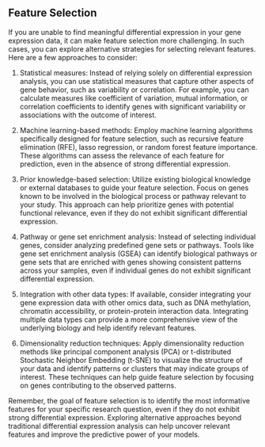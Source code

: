 
## Feature Selection

If you are unable to find meaningful differential expression in your gene expression data, it can make feature selection more challenging. In such cases, you can explore alternative strategies for selecting relevant features. Here are a few approaches to consider:

1. Statistical measures: Instead of relying solely on differential expression analysis, you can use statistical measures that capture other aspects of gene behavior, such as variability or correlation. For example, you can calculate measures like coefficient of variation, mutual information, or correlation coefficients to identify genes with significant variability or associations with the outcome of interest.

2. Machine learning-based methods: Employ machine learning algorithms specifically designed for feature selection, such as recursive feature elimination (RFE), lasso regression, or random forest feature importance. These algorithms can assess the relevance of each feature for prediction, even in the absence of strong differential expression.

3. Prior knowledge-based selection: Utilize existing biological knowledge or external databases to guide your feature selection. Focus on genes known to be involved in the biological process or pathway relevant to your study. This approach can help prioritize genes with potential functional relevance, even if they do not exhibit significant differential expression.

4. Pathway or gene set enrichment analysis: Instead of selecting individual genes, consider analyzing predefined gene sets or pathways. Tools like gene set enrichment analysis (GSEA) can identify biological pathways or gene sets that are enriched with genes showing consistent patterns across your samples, even if individual genes do not exhibit significant differential expression.

5. Integration with other data types: If available, consider integrating your gene expression data with other omics data, such as DNA methylation, chromatin accessibility, or protein-protein interaction data. Integrating multiple data types can provide a more comprehensive view of the underlying biology and help identify relevant features.

6. Dimensionality reduction techniques: Apply dimensionality reduction methods like principal component analysis (PCA) or t-distributed Stochastic Neighbor Embedding (t-SNE) to visualize the structure of your data and identify patterns or clusters that may indicate groups of interest. These techniques can help guide feature selection by focusing on genes contributing to the observed patterns.

Remember, the goal of feature selection is to identify the most informative features for your specific research question, even if they do not exhibit strong differential expression. Exploring alternative approaches beyond traditional differential expression analysis can help uncover relevant features and improve the predictive power of your models.